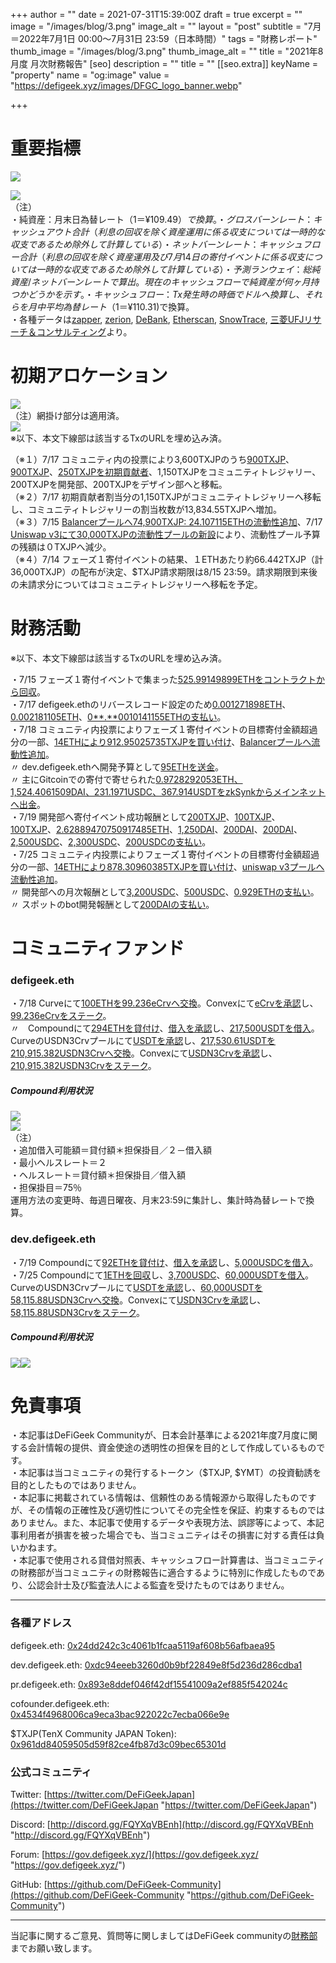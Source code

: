 +++
author = ""
date = 2021-07-31T15:39:00Z
draft = true
excerpt = ""
image = "/images/blog/3.png"
image_alt = ""
layout = "post"
subtitle = "7月＝2022年7月1日 00:00～7月31日 23:59（日本時間）"
tags = "財務レポート"
thumb_image = "/images/blog/3.png"
thumb_image_alt = ""
title = "2021年8月度 月次財務報告"
[seo]
description = ""
title = ""
[[seo.extra]]
keyName = "property"
name = "og:image"
value = "https://defigeek.xyz/images/DFGC_logo_banner.webp"

+++
# 重要指標

![](/images/blog/1134.png)

![](/images/blog/1132.png)  
（注）  
・純資産：月末日為替レート（$1＝¥109.49）で換算。  
・グロスバーンレート：キャッシュアウト合計（利息の回収を除く資産運用に係る収支については一時的な収支であるため除外して計算している）  
・ネットバーンレート：キャッシュフロー合計（利息の回収を除く資産運用及び7月14日の寄付イベントに係る収支については一時的な収支であるため除外して計算している）  
・予測ランウェイ：総純資産/ネットバーンレートで算出。現在のキャッシュフローで純資産が何ヶ月持つかどうかを示す。  
・キャッシュフロー：Tx発生時の時価でドルへ換算し、それらを月中平均為替レート（$1＝¥110.31)で換算。  
・各種データは[zapper](https://t.co/lzLYnn8VGj?amp=1), [zerion](https://app.zerion.io/), [DeBank](https://debank.com/), [Etherscan](https://etherscan.io/), [SnowTrace](https://snowtrace.io/), [三菱UFJリサーチ＆コンサルティング](http://www.murc-kawasesouba.jp/fx/lastmonth.php)より。

# 

# 初期アロケーション

![](/images/blog/1138.png)  
（注）網掛け部分は適用済。  
![](/images/blog/1139.png)  
※以下、本文下線部は該当するTxのURLを埋め込み済。

（※１）7/17 コミュニティ内の投票により3,600TXJPのうち[900TXJP](https://etherscan.io/tx/0xde86b40627e1e7c2060f425cd9a1182ac4f30b573342f948c57ffb8fee49abdd)、[900TXJP](https://etherscan.io/tx/0x33c3dddc578d6552fd6f930c25ab6d70d354ef374940d23a162fc271b25f1a97)、[250TXJPを初期貢献者](https://etherscan.io/tx/0x0c73fc3213023ae76505bb11967cd40792ccfcc063cc061abcdf48a2b9a20816)、1,150TXJPをコミュニティトレジャリー、200TXJPを開発部、200TXJPをデザイン部へと移転。  
（※２）7/17 初期貢献者割当分の1,150TXJPがコミュニティトレジャリーへ移転し、コミュニティトレジャリーの割当枚数が13,834.55TXJPへ増加。  
（※３）7/15 [Balancerプールへ74,900TXJP: 24.107115ETHの流動性追加](https://etherscan.io/tx/0xbb8cec5f657771fda33932158f294482bdac2779deb054dadb4c820ca09618ea)、7/17 [Uniswap v3にて30,000TXJPの流動性プールの新設](https://etherscan.io/tx/0xacfa57ae5f34a957b282eba447524ecfb92ef3c9eebe962cfacba4be0caa59b2)により、流動性プール予算の残額は０TXJPへ減少。  
（※４）7/14 フェーズ１寄付イベントの結果、１ETHあたり約66.442TXJP（計36,000TXJP）の配布が決定、$TXJP請求期限は8/15 23:59。請求期限到来後の未請求分についてはコミュニティトレジャリーへ移転を予定。

# 

# 財務活動

※以下、本文下線部は該当するTxのURLを埋め込み済。

・7/15 フェーズ１寄付イベントで集まった[525.99149899ETHをコントラクトから回収](https://etherscan.io/tx/0x7a79f5e5f95aec9b83802f40d1ea8429518b2b567386707c6aed730910c1158b)。  
・7/17 defigeek.ethのリバースレコード設定のため[0.001271898ETH](https://etherscan.io/tx/0x1eed70b9f359bdad4f5c3637483485e3062c2f5de4fc4bc3cf79a860a305011c)、[0.002181105ETH](https://etherscan.io/tx/0xaa7df69b42b3349ab08595f69ba5f13b774f3b395129b97d011afcc26b15e236)、[0**.**0010141155ETHの支払い](https://etherscan.io/tx/0xd1a5587b431407161b616df87229a4f0ddc80c05f2f61a55515eaf26fcd39053)。  
・7/18 コミュニティ内投票によりフェーズ１寄付イベントの目標寄付金額超過分の一部、[14ETHにより912.95025735TXJPを買い付け](https://etherscan.io/tx/0x4577aa523f1adc4e90374c918908944853f8b8c218a5b5896008baf1da8a2697)、[Balancerプールへ流動性追加](https://etherscan.io/tx/0x6513efa7f89e394c7dc4e493f48ae29a47aee21ad0ad3282c5ee5c36f5145ff3)。  
〃 dev.defigeek.ethへ開発予算として[95ETHを送金](https://etherscan.io/tx/0x537a0c88f461e0c65345e198394a53c938571397496d5615d40da9969b646151)。  
〃 主にGitcoinでの寄付で寄せられた[0.9728292053ETH、1,524.4061509DAI、231.1971USDC、367.914USDTをzkSynkからメインネットへ出金](https://etherscan.io/tx/0x2522cae53e366bd7745d9e69b279c277664996150804313fa5ef15dfbacbce1a)。  
・7/19 開発部へ寄付イベント成功報酬として[200TXJP](https://etherscan.io/tx/0x0bcc367439484fe2fdbbca1860858d23de83c9cdce75bed6405d356098fd867f)、[100TXJP](https://etherscan.io/tx/0xe46d363da2527f88d9e888cd9226b647b75ce8163c7af29fa174d1f8448dd5ba)、[100TXJP](https://etherscan.io/tx/0x292f76bd6a27e4cc3c325bc79380abfb33d86eca1c6a079077d8f2d686fff33b)、[2.62889470750917485ETH](https://etherscan.io/tx/0x1adf9c567d8b50f7d8a490090c8d8eeabaef3682d48825cbb78efcfb99c1442e)、[1,250DAI](https://etherscan.io/tx/0x326f0fa8a8945a82531ad7b268c0c86e672e96b8b60b29d3ec2ea1ab8875b828)、[200DAI](https://etherscan.io/tx/0x3b6d338294e2be5a1027fc76cbaa1ec0c1320d49cdb056f751edc0bb6a5824d2)、[200DAI](https://etherscan.io/tx/0xe4493d12b35043e7ffc120dedb81eae635305fef5df7c2017d7fd7d784fe2294)、[2,500USDC](https://etherscan.io/tx/0x4c40919604883e96e3ed2063ae37d56d99391e750a0d3e9bd800efaf61d668b3)、[2,300USDC](https://etherscan.io/tx/0xf84375dab9e547ec2943431eae2596c80e56cf04dbe4c8e4a5c48da02a628c24)、[200USDCの支払い](https://etherscan.io/tx/0xbf3f2bd3b7f9fb92b2f603a9220c645d2509a92c0181c2f926baf647141cca58)。  
・7/25 コミュニティ内投票によりフェーズ１寄付イベントの目標寄付金額超過分の一部、[14ETHにより878.30960385TXJPを買い付け](https://etherscan.io/tx/0xca205924615222dab5a9423ce06c0281ade5bf25702cb645a52f4f31e69ef6fc)、[uniswap v3プールへ流動性追加](https://etherscan.io/tx/0x516ea33d8f209dcae297d94fecb5e0886df62526b737545f24b73d314660f3c1)。  
〃 開発部への月次報酬として[3,200USDC](https://etherscan.io/tx/0x7449a54a0df760f47e92113175630981c8a2b4a7526857857d103273f6cb1a4f)、[500USDC](https://etherscan.io/tx/0x8950f37a11dc6a8dc3ba7aa812f880e6cdc04babbee288328b3a9a9e59548088)、[0.929ETHの支払い](https://etherscan.io/tx/0x6634db0de6e0c365d1d2eeed41b87a9f9b3aa6785fd7f1185b0d4427aea235d7)。  
〃 スポットのbot開発報酬として[200DAIの支払い](https://etherscan.io/tx/0xf5c57f29faa4cbc91753ddc8797db9b1eec515127ec4129698411ef5a8048ec8)。

# 

# コミュニティファンド

### defigeek.eth

・7/18 Curveにて[100ETHを99.236eCrvへ交換](https://etherscan.io/tx/0x2b5e42a1802b8181a595f5cfd9ab51a584db6837fb964def30e303f9b0cae311)。Convexにて[eCrvを承認](https://etherscan.io/tx/0xef4855dab39bb7864d0454e2a9f791302d613f70c87d8bc9549c5ba21b57acd4)し、[99.236eCrvをステーク](https://etherscan.io/tx/0x5c8801e13034a7402bcfc50c7a0f52f80305f2b970bc49b28f7baa95be136fc5)。  
〃　Compoundにて[294ETHを貸付け](https://etherscan.io/tx/0xab561f3154c3c04d485b3ff13127ff48c2b1bf9d0fce014dc62915cd6c7848f8)、[借入を承認](https://etherscan.io/tx/0x9351e9615f6a275c5deef75169fe9b774e62ec6c7602283dcba41ccfefb41389)し、[217,500USDTを借入](https://etherscan.io/tx/0x3394930932938d3d8b28a147ecd0a5507fedd0de419046fe668088d2a6ad792b)。CurveのUSDN3Crvプールにて[USDTを承認](https://etherscan.io/tx/0x4adedd30c4b14a3306e8bbd9f57ce93f074dac5983aceeec4de21bbdf636ca2f)し、[217,530.61USDTを210,915.382USDN3Crvへ交換](https://etherscan.io/tx/0xc30f0b7c185bcb0a2b8d50c1655014c2320eb794c7c4700b593885eec735a501)。Convexにて[USDN3Crvを承認](https://etherscan.io/tx/0x29a02a87a4c060f9580e0102c0d51fb8e6dee5823b493dd37c40128806e59da0)し、[210,915.382USDN3Crvをステーク](https://etherscan.io/tx/0x034774fdc6a771007c30667b277e9142da6ce3e9a107e86c7c2e4d649ffcc9be)。

##### Compound利用状況

![](/images/blog/1142.png)  
![](/images/blog/1143.png)  
（注）  
・追加借入可能額＝貸付額＊担保掛目／２－借入額  
・最小ヘルスレート＝２  
・ヘルスレート＝貸付額＊担保掛目／借入額  
・担保掛目＝75％  
運用方法の変更時、毎週日曜夜、月末23:59に集計し、集計時為替レートで換算。

### dev.defigeek.eth

・7/19 Compoundにて[92ETHを貸付け](https://etherscan.io/tx/0x49dea40e1847e2ad561ef2347b816d6ab447a9ad21e669a8e7cae75cfd45bf49)、[借入を承認](https://etherscan.io/tx/0xf108717361bd254ab2d5e6dcc1f1319fb12cdc85efac8b563b42ff6dc43b1734)し、[5,000USDCを借入](https://etherscan.io/tx/0xaa3e08ac4836db0c9de565355fdf5cdaf1fa96ba013294843bb64bf503be8ade)。  
・7/25 Compoundにて[1ETHを回収](https://etherscan.io/tx/0x2b5d3cde8911f21226a3a5af6896983fe32b84b628fe28f4bb5a005e46fa427f)し、[3,700USDC](https://etherscan.io/tx/0x9448707d783170980b10c29ca1c684a52a89895756578652925c322514f0e67f)、[60,000USDTを借入](https://etherscan.io/tx/0x8a138fd82e3a383ed6d437c2e38754e16095a67a532b9f14064f67f3d5175173)。CurveのUSDN3Crvプールにて[USDTを承認](https://etherscan.io/tx/0x2cf29b28dabf5f9c318a5c9da8e6a0bd977ae69520c3ded12958fad0872a17dd)し、[60,000USDTを58,115.88USDN3Crvへ交換](https://etherscan.io/tx/0xc4fbf14494fc5bbc5334c6fe0ea3fefaad3f64abcacc3f4985efd55678aecf6f)。Convexにて[USDN3Crvを承認](https://etherscan.io/tx/0x1ae17036390ff03c104c8de3a5f868f747ad2915cde4515e89ab9d7b72ce9f0e)し、[58,115.88USDN3Crvをステーク](https://etherscan.io/tx/0xb0d59ee73b69dd5399f0ba4d2ffc9510c517a401d87d531e9612812ddf17513d)。

##### Compound利用状況

![](/images/blog/1146.png)![](/images/blog/1148.png)

# 

# 免責事項

・本記事はDeFiGeek Communityが、日本会計基準による2021年度7月度に関する会計情報の提供、資金使途の透明性の担保を目的として作成しているものです。  
・本記事は当コミュニティの発行するトークン（$TXJP, $YMT）の投資勧誘を目的としたものではありません。  
・本記事に掲載されている情報は、信頼性のある情報源から取得したものですが、その情報の正確性及び適切性についてその完全性を保証、約束するものではありません。また、本記事で使用するデータや表現方法、誤謬等によって、本記事利用者が損害を被った場合でも、当コミュニティはその損害に対する責任は負いかねます。  
・本記事で使用される貸借対照表、キャッシュフロー計算書は、当コミュニティの財務部が当コミュニティの財務報告に適合するように特別に作成したものであり、公認会計士及び監査法人による監査を受けたものではありません。

***

### 各種アドレス

defigeek.eth: [0x24dd242c3c4061b1fcaa5119af608b56afbaea95](https://etherscan.io/address/0x24dd242c3c4061b1fcaa5119af608b56afbaea95)

dev.defigeek.eth: [0xdc94eeeb3260d0b9bf22849e8f5d236d286cdba1](https://etherscan.io/address/0xdc94eeeb3260d0b9bf22849e8f5d236d286cdba1)

pr.defigeek.eth: [0x893e8ddef046f42df15541009a2ef885f542024c](https://etherscan.io/address/0x893e8ddef046f42df15541009a2ef885f542024c)

cofounder.defigeek.eth: [0x4534f4968006ca9eca3bac922022c7ecba066e9e](https://etherscan.io/address/0x4534f4968006ca9eca3bac922022c7ecba066e9e)

$TXJP(TenX Community JAPAN Token): [0x961dd84059505d59f82ce4fb87d3c09bec65301d](https://etherscan.io/token/0x961dd84059505d59f82ce4fb87d3c09bec65301d)

### 公式コミュニティ

Twitter: [https://twitter.com/DeFiGeekJapan](https://twitter.com/DeFiGeekJapan "https://twitter.com/DeFiGeekJapan")

Discord: [http://discord.gg/FQYXqVBEnh](http://discord.gg/FQYXqVBEnh "http://discord.gg/FQYXqVBEnh")

Forum: [https://gov.defigeek.xyz/](https://gov.defigeek.xyz/ "https://gov.defigeek.xyz/")

GitHub: [https://github.com/DeFiGeek-Community](https://github.com/DeFiGeek-Community "https://github.com/DeFiGeek-Community")

***

当記事に関するご意見、質問等に関しましてはDeFiGeek communityの[財務部](https://discord.gg/CkM2cyTz8N)までお願い致します。